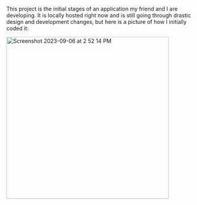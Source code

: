 This project is the initial stages of an application my friend and I are developing. It is locally hosted right now and is still going 
through drastic design and development changes, but here is a picture of how I initially coded it:


<img width="423" alt="Screenshot 2023-09-06 at 2 52 14 PM" src="https://github.com/rohilverma13/Rohil-Verma-Portfolio/assets/76930045/50b7bb72-5f51-4050-9a47-d0fd50637b62">
